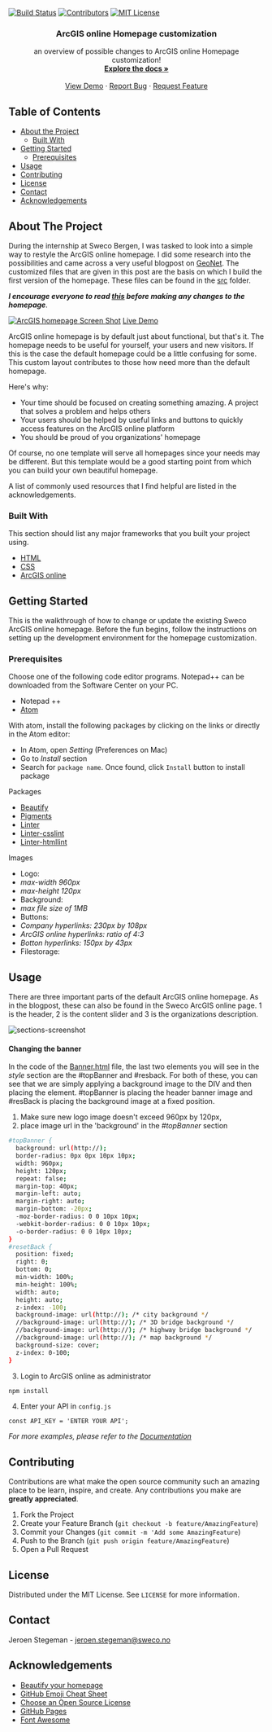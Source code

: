<!--
*** Thanks for checking out this README Template. If you have a suggestion that would
*** make this better please fork the repo and create a pull request or simple open
*** an issue with the tag "enhancement".
*** Thanks again! Now go create something AMAZING! :D
-->

<!-- PROJECT SHIELDS -->

[![Build Status][build-shield]](<>)
[![Contributors][contributors-shield]](<>)
[![MIT License][license-shield]](<>)

<!-- PROJECT LOGO -->

<!--
<br />
<p align="center">
  <a href="https://github.com/othneildrew/Best-README-Template">
    <img src="logo.png" alt="Logo" width="80" height="80">
  </a>
-->

  <h3 align="center">ArcGIS online Homepage customization</h3>

  <p align="center">
    an overview of possible changes to ArcGIS online Homepage customization!
    <br />
    <a href="https://jeroenimo95.github.io/ArcGIS%20Homepage/"><strong>Explore the docs »</strong></a>
    <br />
    <br />
    <a href="https://jeroenimo95.github.io/ArcGIS%20Homepage/example/index.html">View Demo</a>
    ·
    <a href="https://jeroenimo95.github.io/ArcGIS%20Homepage/issues">Report Bug</a>
    ·
    <a href="https://jeroenimo95.github.io/ArcGIS%20Homepage/issues">Request Feature</a>
  </p>
</p>

<!-- TABLE OF CONTENTS -->

## Table of Contents

-   [About the Project](#about-the-project)
    -   [Built With](#built-with)
-   [Getting Started](#getting-started)
    -   [Prerequisites](#prerequisites)
-   [Usage](#usage)
-   [Contributing](#contributing)
-   [License](#license)
-   [Contact](#contact)
-   [Acknowledgements](#acknowledgements)

<!-- ABOUT THE PROJECT -->

## About The Project

During the internship at Sweco Bergen, I was tasked to look into a simple way to restyle the ArcGIS online homepage. I did some research into the possibilities and came across a very useful blogpost on [GeoNet](https://community.esri.com/blogs/baldy/2017/07/24/beautify-that-homepage-creating-a-unique-look-and-feel). The customized files that are given in this post are the basis on which I build the first version of the homepage. These files can be found in the [src](https://github.com/Jeroenimo95/Jeroenimo95.github.io/tree/master/ArcGIS%20Homepage/src) folder.

_**I encourage everyone to read [this](https://community.esri.com/blogs/baldy/2017/07/24/beautify-that-homepage-creating-a-unique-look-and-feel) before making any changes to the homepage**_.

[![ArcGIS homepage Screen Shot][product-screenshot]](http://swecono.maps.arcgis.com/home/index.html)
[Live Demo](https://jeroenimo95.github.io/ArcGIS%20Homepage/example/index.html)

ArcGIS online homepage is by default just about functional, but that's it. The homepage needs to be useful for yourself, your users and new visitors. If this is the case the default homepage could be a little confusing for some. This custom layout contributes to those how need more than the default homepage.

Here's why:

-   Your time should be focused on creating something amazing. A project that solves a problem and helps others
-   Your users should be helped by useful links and buttons to quickly access features on the ArcGIS online platform
-   You should be proud of you organizations' homepage

Of course, no one template will serve all homepages since your needs may be different. But this template would be a good starting point from which you can build your own beautiful homepage.

A list of commonly used resources that I find helpful are listed in the acknowledgements.


### Built With

This section should list any major frameworks that you built your project using.

-   [HTML](https://www.w3schools.com/whatis/whatis_html.asp)
-   [CSS](https://www.w3schools.com/whatis/whatis_css.asp)
-   [ArcGIS online](http://swecono.maps.arcgis.com/home/index.html)

<!-- GETTING STARTED -->

## Getting Started

This is the walkthrough of how to change or update the existing Sweco ArcGIS online homepage. Before the fun begins, follow the instructions on setting up the development environment for the homepage customization.

### Prerequisites

Choose one of the following code editor programs. Notepad++ can be downloaded from the Software Center on your PC.

-   Notepad ++
-   [Atom](https://atom.io/)

With atom, install the following packages by clicking on the links or directly in the Atom editor:
-   In Atom, open _Setting_ (Preferences on Mac)
-   Go to _Install_ section
-   Search for `package name`. Once found, click `Install` button to install package

Packages
-   [Beautify](https://atom.io/packages/atom-beautify)
-   [Pigments](https://atom.io/packages/pigments)
-   [Linter](https://atom.io/packages/linter)
-   [Linter-csslint](https://atom.io/packages/linter-csslint)
-   [Linter-htmllint](https://atom.io/packages/linter-htmlhint)

Images
-   Logo:
  - _max-width 960px_
  - _max-height 120px_
-   Background:
  - _max file size of 1MB_
-   Buttons:
  - _Company hyperlinks: 230px by 108px_
  - _ArcGIS online hyperlinks: ratio of 4:3_
  - _Botton hyperlinks: 150px by 43px_
-   Filestorage:


<!--
### Installation

1. Get a free API Key at [https://example.com](https://example.com)
2. Clone the repo
```sh
git clone https:://github.com/your_username_/Project-Name.git
```
3. Install NPM packages
```sh
npm install
```
4. Enter your API in `config.js`
```JS
const API_KEY = 'ENTER YOUR API';
```
-->

<!-- USAGE EXAMPLES -->

## Usage

There are three important parts of the default ArcGIS online homepage. As in the blogpost, these can also be found in the Sweco ArcGIS online page. 1 is the header, 2 is the content slider and 3 is the organizations description.

![sections-screenshot][sections-screenshot]

#### Changing the banner

In the code of the [Banner.html](https://github.com/Jeroenimo95/Jeroenimo95.github.io/tree/master/ArcGIS%20Homepage/src) file, the last two elements you will see in the _style_ section are the #topBanner and #resback. For both of these, you can see that we are simply applying a background image to the DIV and then placing the element. #topBanner is placing the header banner image and #resBack is placing the background image at a fixed position.  

1. Make sure new logo image doesn't exceed 960px by 120px,
2. place image url in the 'background' in the _#topBanner_ section
```sh
#topBanner {
  background: url(http://);
  border-radius: 0px 0px 10px 10px;
  width: 960px;
  height: 120px;
  repeat: false;
  margin-top: 40px;
  margin-left: auto;
  margin-right: auto;
  margin-bottom: -20px;
  -moz-border-radius: 0 0 10px 10px;
  -webkit-border-radius: 0 0 10px 10px;
  -o-border-radius: 0 0 10px 10px;
}
#resetBack {
  position: fixed;
  right: 0;
  bottom: 0;
  min-width: 100%;
  min-height: 100%;
  width: auto;
  height: auto;
  z-index: -100;
  background-image: url(http://); /* city background */
  //background-image: url(http://); /* 3D bridge background */
  //background-image: url(http://); /* highway bridge background */
  //background-image: url(http://); /* map background */
  background-size: cover;
  z-index: 0-100;
}
```
3. Login to ArcGIS online as administrator
```sh
npm install
```
4. Enter your API in `config.js`
```JS
const API_KEY = 'ENTER YOUR API';
```


_For more examples, please refer to the [Documentation](https://community.esri.com/blogs/baldy/2017/07/24/beautify-that-homepage-creating-a-unique-look-and-feel)_

<!-- CONTRIBUTING -->

## Contributing

Contributions are what make the open source community such an amazing place to be learn, inspire, and create. Any contributions you make are **greatly appreciated**.

1.  Fork the Project
2.  Create your Feature Branch (`git checkout -b feature/AmazingFeature`)
3.  Commit your Changes (`git commit -m 'Add some AmazingFeature`)
4.  Push to the Branch (`git push origin feature/AmazingFeature`)
5.  Open a Pull Request

<!-- LICENSE -->

## License

Distributed under the MIT License. See `LICENSE` for more information.

<!-- CONTACT -->

## Contact

Jeroen Stegeman - jeroen.stegeman@sweco.no

<!-- Project Link: [https://github.com/your_username/repo_name](https://github.com/your_username/repo_name) -->

<!-- ACKNOWLEDGEMENTS -->

## Acknowledgements

-   [Beautify your homepage](https://community.esri.com/blogs/baldy/2017/07/24/beautify-that-homepage-creating-a-unique-look-and-feel)
-   [GitHub Emoji Cheat Sheet](https://www.webpagefx.com/tools/emoji-cheat-sheet)
-   [Choose an Open Source License](https://choosealicense.com)
-   [GitHub Pages](https://pages.github.com)
-   [Font Awesome](https://fontawesome.com)

<!-- MARKDOWN LINKS & IMAGES -->

[build-shield]: https://img.shields.io/badge/build-passing-brightgreen.svg?style=flat-square
[contributors-shield]: https://img.shields.io/badge/contributors-1-orange.svg?style=flat-square
[license-shield]: https://img.shields.io/badge/license-MIT-blue.svg?style=flat-square
[product-screenshot]: screenshot.png
[default-screenshot]: home_default.jpg
[sections-screenshot]: home_default_sections.jpg
